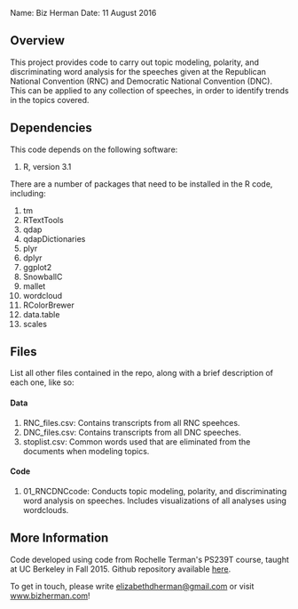 Name: Biz Herman
Date: 11 August 2016

## Overview

This project provides code to carry out topic modeling, polarity, and discriminating word analysis for the speeches given at the Republican National Convention (RNC) and Democratic National Convention (DNC). This can be applied to any collection of speeches, in order to identify trends in the topics covered.

## Dependencies

This code depends on the following software:

1. R, version 3.1

There are a number of packages that need to be installed in the R code, including:

1. tm
2. RTextTools
3. qdap
4. qdapDictionaries
5. plyr
5. dplyr
6. ggplot2
7. SnowballC
8. mallet
9. wordcloud
10. RColorBrewer
11. data.table
12. scales

## Files

List all other files contained in the repo, along with a brief description of each one, like so:

#### Data

1. RNC_files.csv: Contains transcripts from all RNC speehces.
2. DNC_files.csv: Contains transcripts from all DNC speeches.
3. stoplist.csv: Common words used that are eliminated from the documents when modeling topics.

#### Code

1. 01_RNCDNCcode: Conducts topic modeling, polarity, and discriminating word analysis on speeches. Includes visualizations of all analyses using wordclouds.

## More Information

Code developed using code from Rochelle Terman's PS239T course, taught at UC Berkeley in Fall 2015. Github repository available <a href="https://github.com/rochelleterman/PS239T">here</a>.

To get in touch, please write elizabethdherman@gmail.com or visit www.bizherman.com!
